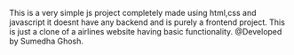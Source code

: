 This is a very simple js project completely made using html,css and javascript it doesnt have any backend and is purely a frontend project.
This is just a clone of a airlines website having basic functionality.
@Developed by Sumedha Ghosh.
